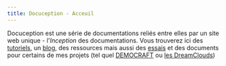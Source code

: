 ```yaml
---
title: Docuception - Acceuil
---
```

Docuception est une série de documentations reliés entre elles par un site web unique - l'*Inception* des documentations. Vous trouverez ici des [tutoriels](TUTO), un [blog](BLOG), des ressources mais aussi des [essais](ODOE) et des documents pour certains de mes projets (tel quel [DEMOCRAFT](DEMOCRAFT) ou [les DreamClouds](DREAMCLOUDS))

